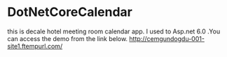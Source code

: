# DotNetCoreCalendar
this is decale hotel meeting room calendar app. I used to Asp.net 6.0 .You can access the demo from the link below.
http://cemgundogdu-001-site1.ftempurl.com/
